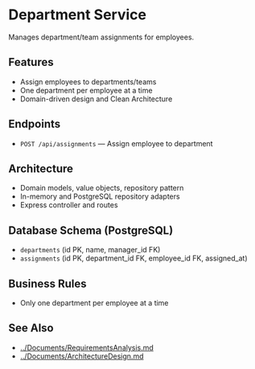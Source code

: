# Department Service

Manages department/team assignments for employees.

## Features
- Assign employees to departments/teams
- One department per employee at a time
- Domain-driven design and Clean Architecture

## Endpoints
- `POST /api/assignments` — Assign employee to department

## Architecture
- Domain models, value objects, repository pattern
- In-memory and PostgreSQL repository adapters
- Express controller and routes

## Database Schema (PostgreSQL)
- `departments` (id PK, name, manager_id FK)
- `assignments` (id PK, department_id FK, employee_id FK, assigned_at)

## Business Rules
- Only one department per employee at a time

## See Also
- [../Documents/RequirementsAnalysis.md](../../Documents/RequirementsAnalysis.md)
- [../Documents/ArchitectureDesign.md](../../Documents/ArchitectureDesign.md)
